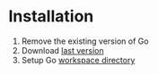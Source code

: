 # Installation

1. Remove the existing version of Go
1. Download [last version](https://golang.org/dl/)
1. Setup Go [workspace directory](https://github.com/golang/go/wiki/SettingGOPATH)

